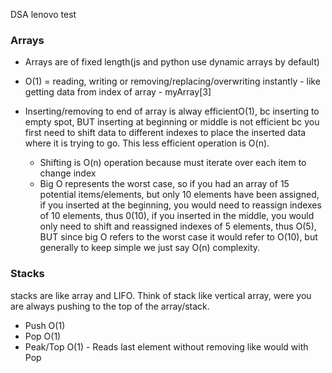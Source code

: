 DSA
lenovo test

### Arrays

- Arrays are of fixed length(js and python use dynamic arrays by default)

- O(1) = reading, writing or removing/replacing/overwriting instantly - like getting data from index of array - myArray[3]

- Inserting/removing to end of array is alway efficientO(1), bc inserting to empty spot, BUT inserting at beginning or middle is not efficient bc you first need to shift data to different indexes to place the inserted data where it is trying to go. This less efficient operation is O(n).	
	- Shifting is O(n) operation because must iterate over each item to change index
	- Big O represents the worst case, so if you had an array of 15 potential items/elements, but only 10 elements have been assigned, if you inserted at the beginning, you would need to reassign indexes of 10 elements, thus 0(10), if you inserted in the middle, you would only need to shift and reassigned indexes of 5 elements, thus O(5), BUT since big O refers to the worst case it would refer to O(10), but generally to keep simple we just say O(n) complexity.

### Stacks

stacks are like array and LIFO. Think of stack like vertical array, were you are always pushing to the top of the array/stack.

 - Push O(1)
 - Pop O(1)
 - Peak/Top O(1) - Reads last element without removing like would with Pop